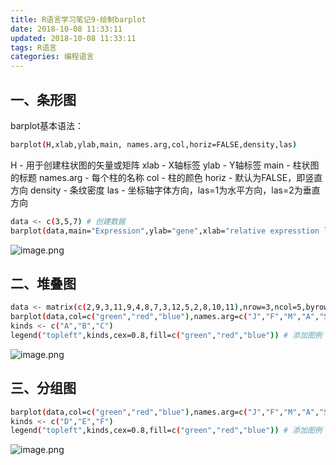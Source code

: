```yaml
---
title: R语言学习笔记9-绘制barplot
date: 2018-10-08 11:33:11
updated: 2018-10-08 11:33:11
tags: R语言
categories: 编程语言
---
```


## 一、条形图 ##

barplot基本语法：

```bash
barplot(H,xlab,ylab,main, names.arg,col,horiz=FALSE,density,las)
```

H - 用于创建柱状图的矢量或矩阵
xlab - X轴标签
ylab - Y轴标签
main - 柱状图的标题
names.arg - 每个柱的名称
col - 柱的颜色
horiz - 默认为FALSE，即竖直方向
density - 条纹密度
las - 坐标轴字体方向，las=1为水平方向，las=2为垂直方向

```bash
data <- c(3,5,7) # 创建数据
barplot(data,main="Expression",ylab="gene",xlab="relative expresstion level",names.arg=c("gene1","gene2","gene3"),horiz=TRUE,col="green",border="red",density=c(5,10,15))
```

![image.png](https://upload-images.jianshu.io/upload_images/4189810-c43d30e6b6c0c8f6.png?imageMogr2/auto-orient/strip%7CimageView2/2/w/1240)

## 二、堆叠图 ##

```bash
data <- matrix(c(2,9,3,11,9,4,8,7,3,12,5,2,8,10,11),nrow=3,ncol=5,byrow=TRUE) # 创建3行5列的向量
barplot(data,col=c("green","red","blue"),names.arg=c("J","F","M","A","S")) # 堆叠图
kinds <- c("A","B","C")
legend("topleft",kinds,cex=0.8,fill=c("green","red","blue")) # 添加图例
```

![image.png](https://upload-images.jianshu.io/upload_images/4189810-e89a28945243083a.png?imageMogr2/auto-orient/strip%7CimageView2/2/w/1240)

## 三、分组图 ##

```bash
barplot(data,col=c("green","red","blue"),names.arg=c("J","F","M","A","S"),beside=TRUE) # 添加beside=TRUE即为分组图
kinds <- c("D","E","F")
legend("topleft",kinds,cex=0.8,fill=c("green","red","blue")) # 添加图例
```

![image.png](https://upload-images.jianshu.io/upload_images/4189810-2744ba74ff446af4.png?imageMogr2/auto-orient/strip%7CimageView2/2/w/1240)
